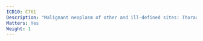 ```yaml
---
ICD10: C761
Description: "Malignant neoplasm of other and ill-defined sites: Thorax"
Matters: Yes
Weight: 1
---
```

